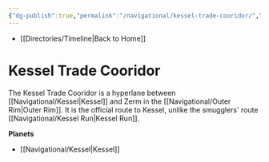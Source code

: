 ```yaml
---
{"dg-publish":true,"permalink":"/navigational/kessel-trade-cooridor/","tags":["map","hyperlane"],"dgHomeLink":false}
---
```


- [[Directories/Timeline\|Back to Home]]

# Kessel Trade Cooridor
The Kessel Trade Cooridor is a hyperlane between [[Navigational/Kessel\|Kessel]] and Zerm in the [[Navigational/Outer Rim\|Outer Rim]]. It is the official route to Kessel, unlike the smugglers' route [[Navigational/Kessel Run\|Kessel Run]].

**Planets**
- [[Navigational/Kessel\|Kessel]]

